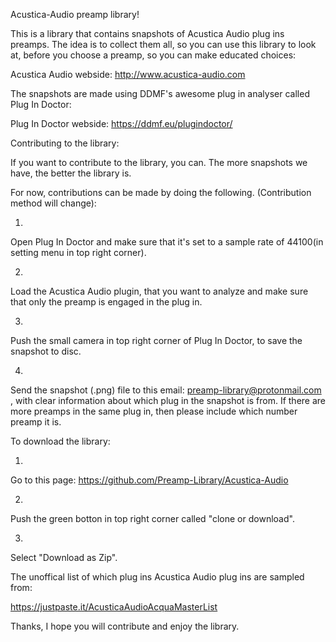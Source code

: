 Acustica-Audio preamp library!

This is a library that contains snapshots of Acustica Audio plug ins preamps. The idea is to collect them all, 
so you can use this library to look at, before you choose a preamp, so you can make educated choices:

Acustica Audio webside:       http://www.acustica-audio.com


The snapshots are made using DDMF's awesome plug in analyser called Plug In Doctor:

Plug In Doctor webside:   https://ddmf.eu/plugindoctor/


Contributing to the library:

If you want to contribute to the library, you can. The more snapshots we have, the better the library is.


For now, contributions can be made by doing the following. (Contribution method will change):

1. 
Open Plug In Doctor and make sure that it's set to a sample rate of 44100(in setting menu in top right corner).

2. 
Load the Acustica Audio plugin, that you want to analyze and make sure that only the preamp is engaged in the plug in.

3. 
Push the small camera in top right corner of Plug In Doctor, to save the snapshot to disc.

4. 
Send the snapshot (.png) file to this email: preamp-library@protonmail.com , with clear information about 
which plug in the snapshot is from. If there are more preamps in the same plug in, then please include which number preamp it is.




To download the library:

1. 
Go to this page:  https://github.com/Preamp-Library/Acustica-Audio 

2.
Push the green botton in top right corner called "clone or download".

3. 
Select "Download as Zip".


The unoffical list of which plug ins Acustica Audio plug ins are sampled from:

https://justpaste.it/AcusticaAudioAcquaMasterList


Thanks, I hope you will contribute and enjoy the library.

